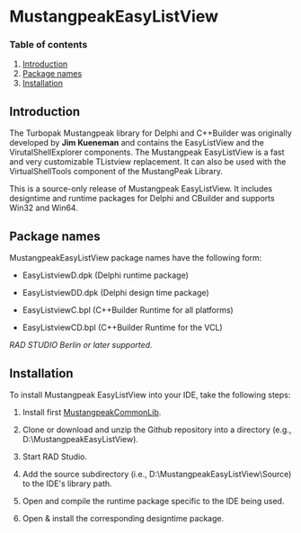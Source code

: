 MustangpeakEasyListView
=======================

### Table of contents
1.  [Introduction](#Introduction)
2.  [Package names](#Package-names)
3.  [Installation](#Installation)

## Introduction

The Turbopak Mustangpeak library for Delphi and C++Builder was originally developed by **Jim
Kueneman** and contains the EasyListView and the VirutalShellExplorer components.
The Mustangpeak EasyListView is a fast and very customizable TListview replacement. It can also be used with the VirtualShellTools component of the MustangPeak Library.

This is a source-only release of Mustangpeak EasyListView. It includes
designtime and runtime packages for Delphi and CBuilder and supports 
Win32 and Win64.

## Package names

MustangpeakEasyListView package names have the following form:

- EasyListviewD.dpk        (Delphi runtime package)
- EasyListviewDD.dpk       (Delphi design time package)

- EasyListviewC.bpl        (C++Builder Runtime for all platforms)
- EasyListviewCD.bpl       (C++Builder Runtime for the VCL)

*RAD STUDIO Berlin or later supported.*

## Installation

To install Mustangpeak EasyListView into your IDE, take the following
steps:

  1. Install first [MustangpeakCommonLib](https://github.com/pyscripter/MustangpeakCommonLib).

  2. Clone or download and unzip the Github repository into a directory (e.g., D:\MustangpeakEasyListView). 

  3. Start RAD Studio.

  4. Add the source subdirectory (i.e., D:\MustangpeakEasyListView\Source) to the
     IDE's library path.

  5. Open and compile the runtime package specific to the IDE being used.   

  6. Open & install the corresponding designtime package.

